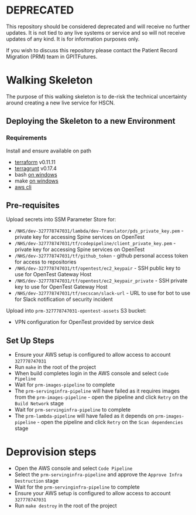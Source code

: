 # DEPRECATED

This repository should be considered deprecated and will receive no further updates. It is not tied to any live systems or service and so will not receive updates of any kind. It is for information purposes only.

If you wish to discuss this repository please contact the Patient Record Migration (PRM) team in GPITFutures.

# Walking Skeleton
The purpose of this walking skeleton is to de-risk the technical uncertainty around creating a new live service for HSCN.

## Deploying the Skeleton to a new Environment

### Requirements
Install and ensure available on path
- [terraform](https://www.terraform.io/) v0.11.11
- [terragrunt](https://github.com/gruntwork-io/terragrunt#install-terragrunt) v0.17.4
- bash [on windows](https://gitforwindows.org/)
- make [on windows](https://sourceforge.net/projects/ezwinports/files/make-4.2.1-without-guile-w32-bin.zip/download)
- [aws cli](https://docs.aws.amazon.com/cli/latest/userguide/cli-chap-install.html)

## Pre-requisites
Upload secrets into SSM Parameter Store for:
- `/NHS/dev-327778747031/lambda/dev-Translator/pds_private_key.pem` - private key for accessing Spine services on OpenTest
- `/NHS/dev-327778747031/tf/codepipeline/client_private_key.pem` - private key for accessing Spine services on OpenTest
- `/NHS/dev-327778747031/tf/github_token` - github personal access token for access to repositories
- `/NHS/dev-327778747031/tf/opentest/ec2_keypair` - SSH public key to use for OpenTest Gateway Host
- `/NHS/dev-327778747031/tf/opentest/ec2_keypair_private` - SSH private key to use for OpenTest Gateway Host
- `/NHS/dev-327778747031/tf/secscan/slack-url` - URL to use for bot to use for Slack notification of security incident

Upload into `prm-327778747031-opentest-assets` S3 bucket:
- VPN configuration for OpenTest provided by service desk

## Set Up Steps
 
- Ensure your AWS setup is configured to allow access to account `327778747031`
- Run `make` in the root of the project
- When build completes login in the AWS console and select `Code Pipeline`
- Wait for `prm-images-pipeline` to complete
- The `prm-servinginfra-pipeline` will have failed as it requires images from the `prm-images-pipeline` - open the pipeline and click `Retry` on the `Build Network` stage
- Wait for `prm-servinginfra-pipeline` to complete
- The `prm-lambda-pipeline` will have failed as it depends on `prm-images-pipeline` - open the pipeline and click `Retry` on the `Scan dependencies` stage

# Deprovision steps

- Open the AWS console and select `Code Pipeline`
- Select the `prm-servinginfra-pipeline` and approve the `Approve Infra Destruction` stage
- Wait for the `prm-servinginfra-pipeline` to complete
- Ensure your AWS setup is configured to allow access to account `327778747031`
- Run `make destroy` in the root of the project